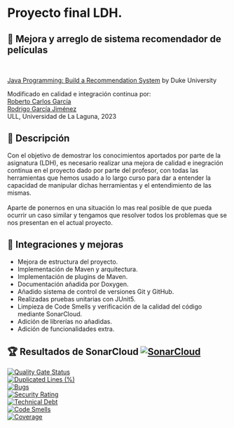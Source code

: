 # Proyecto final LDH.<br>
## 🔩 Mejora y arreglo de sistema recomendador de películas <br>
<br>

[Java Programming: Build a Recommendation System](https://www.coursera.org/learn/java-programming-recommender)
by Duke University<br>

Modificado en calidad e integración continua por:<br>
[Roberto Carlos García](https://github.com/robersharkY)<br>
[Rodrigo García Jiménez](https://github.com/garciarodrigo99)<br>
ULL, Universidad de La Laguna, 2023<br>

## 📕 Descripción <br>
Con el objetivo de demostrar los conocimientos aportados por parte de la asignatura (LDH), es necesario realizar una mejora de calidad e inegración continua en el proyecto dado por parte del profesor, con todas las herramientas que hemos usado a lo largo curso para dar a entender la capacidad de manipular dichas herramientas y el entendimiento de las mismas.<br>
<br>
Aparte de ponernos en una situación lo mas real posible de que pueda ocurrir un caso similar y tengamos que resolver todos los problemas que se nos presentan en el actual proyecto.<br>
## 📝 Integraciones y mejoras <br>
- Mejora de estructura del proyecto.<br>
- Implementación de Maven y arquitectura.<br>
- Implementación de plugins de Maven.<br>
- Documentación añadida por Doxygen.<br>
- Añadido sistema de control de versiones Git y GitHub.<br>
- Realizadas pruebas unitarias con JUnit5.<br>
- Limpieza de Code Smells y verificación de la calidad del código mediante SonarCloud.<br>
- Adición de librerías no añadidas.<br>
- Adición de funcionalidades extra.<br>

## 🏆 Resultados de SonarCloud [![SonarCloud](https://sonarcloud.io/images/project_badges/sonarcloud-white.svg)](https://sonarcloud.io/summary/new_code?id=robersharkY_LDH_PFInal) <br>
[![Quality Gate Status](https://sonarcloud.io/api/project_badges/measure?project=robersharkY_LDH_PFInal&metric=alert_status)](https://sonarcloud.io/summary/new_code?id=robersharkY_LDH_PFInal)<br>
[![Duplicated Lines (%)](https://sonarcloud.io/api/project_badges/measure?project=robersharkY_LDH_PFInal&metric=duplicated_lines_density)](https://sonarcloud.io/summary/new_code?id=robersharkY_LDH_PFInal) <br>
[![Bugs](https://sonarcloud.io/api/project_badges/measure?project=robersharkY_LDH_PFInal&metric=bugs)](https://sonarcloud.io/summary/new_code?id=robersharkY_LDH_PFInal) <br>
[![Security Rating](https://sonarcloud.io/api/project_badges/measure?project=robersharkY_LDH_PFInal&metric=security_rating)](https://sonarcloud.io/summary/new_code?id=robersharkY_LDH_PFInal) <br>
[![Technical Debt](https://sonarcloud.io/api/project_badges/measure?project=robersharkY_LDH_PFInal&metric=sqale_index)](https://sonarcloud.io/summary/new_code?id=robersharkY_LDH_PFInal) <br>
[![Code Smells](https://sonarcloud.io/api/project_badges/measure?project=robersharkY_LDH_PFInal&metric=code_smells)](https://sonarcloud.io/summary/new_code?id=robersharkY_LDH_PFInal) <br>
[![Coverage](https://sonarcloud.io/api/project_badges/measure?project=robersharkY_LDH_PFInal&metric=coverage)](https://sonarcloud.io/summary/new_code?id=robersharkY_LDH_PFInal) <br>
